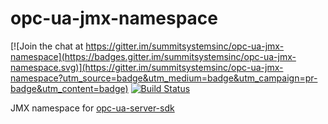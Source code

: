 # opc-ua-jmx-namespace 

[![Join the chat at https://gitter.im/summitsystemsinc/opc-ua-jmx-namespace](https://badges.gitter.im/summitsystemsinc/opc-ua-jmx-namespace.svg)](https://gitter.im/summitsystemsinc/opc-ua-jmx-namespace?utm_source=badge&utm_medium=badge&utm_campaign=pr-badge&utm_content=badge)
[![Build Status](https://travis-ci.org/summitsystemsinc/opc-ua-jmx-namespace.svg?branch=master)](https://travis-ci.org/summitsystemsinc/opc-ua-jmx-namespace)

JMX namespace for [opc-ua-server-sdk](https://github.com/digitalpetri/ua-server-sdk)
